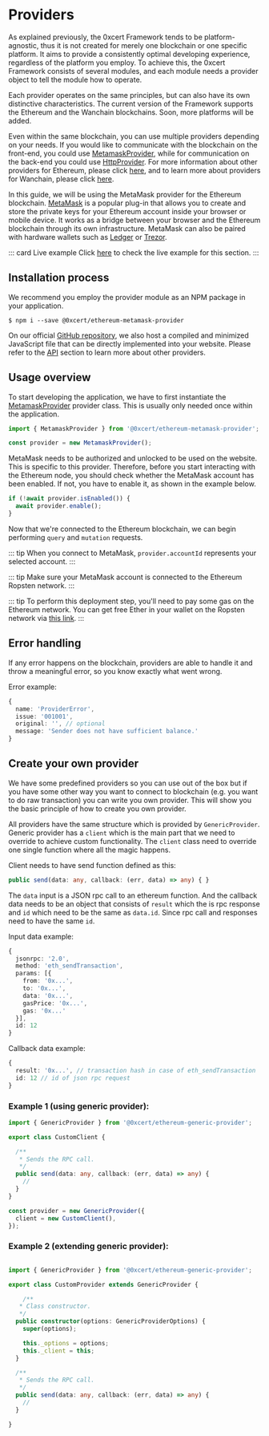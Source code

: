 # Providers

As explained previously, the 0xcert Framework tends to be platform-agnostic, thus it is not created for merely one blockchain or one specific platform. It aims to provide a consistently optimal developing experience, regardless of the platform you employ. To achieve this, the 0xcert Framework consists of several modules, and each module needs a provider object to tell the module how to operate. 

Each provider operates on the same principles, but can also have its own distinctive characteristics. The current version of the Framework supports the Ethereum and the Wanchain blockchains. Soon, more platforms will be added.

Even within the same blockchain, you can use multiple providers depending on your needs. If you would like to communicate with the blockchain on the front-end, you could use [MetamaskProvider](/api/ethereum.html#metamask-provider), while for communication on the back-end you could use [HttpProvider](/api/ethereum.html#http-provider). For more information about other providers for Ethereum, please click [here](/api/ethereum.html#api-ethereum), and to learn more about providers for Wanchain, please click [here](/api/wanchain.html#api-wanchain).

In this guide, we will be using the MetaMask provider for the Ethereum blockchain. [MetaMask](https://metamask.io/) is a popular plug-in that allows you to create and store the private keys for your Ethereum account inside your browser or mobile device. It works as a bridge between your browser and the Ethereum blockchain through its own infrastructure. MetaMask can also be paired with hardware wallets such as [Ledger](https://www.ledger.com/) or [Trezor](https://trezor.io/).

::: card Live example
Click [here](https://codesandbox.io/s/github/0xcert/example-using-providers?module=%2FREADME.md) to check the live example for this section.
:::

## Installation process

We recommend you employ the provider module as an NPM package in your application.

```ell
$ npm i --save @0xcert/ethereum-metamask-provider
```

On our official [GitHub repository](https://github.com/0xcert/framework), we also host a compiled and minimized JavaScript file that can be directly implemented into your website. Please refer to the [API](/framework/v2/api/ethereum-connectors.html) section to learn more about other providers.

## Usage overview

To start developing the application, we have to first instantiate the [MetamaskProvider](/framework/v2/api/ethereum-connectors.html#metamask-provider) provider class. This is usually only needed once within the application.

```ts
import { MetamaskProvider } from '@0xcert/ethereum-metamask-provider';

const provider = new MetamaskProvider();
```

MetaMask needs to be authorized and unlocked to be used on the website. This is specific to this provider. Therefore, before you start interacting with the Ethereum node, you should check whether the MetaMask account has been enabled. If not, you have to enable it, as shown in the example below.

```ts
if (!await provider.isEnabled()) {
  await provider.enable();
}
```

Now that we're connected to the Ethereum blockchain, we can begin performing `query` and `mutation` requests.

::: tip
When you connect to MetaMask, `provider.accountId` represents your selected account.
:::

::: tip
Make sure your MetaMask account is connected to the Ethereum Ropsten network.
:::

::: tip
To perform this deployment step, you'll need to pay some gas on the Ethereum network. You can get free Ether in your wallet on the Ropsten network via [this link](https://faucet.ropsten.be/).
:::

## Error handling

If any error happens on the blockchain, providers are able to handle it and throw a meaningful error, so you know exactly what went wrong.

Error example: 

```ts
{
  name: 'ProviderError',
  issue: '001001',
  original: '', // optional
  message: 'Sender does not have sufficient balance.'
}
```

## Create your own provider

We have some predefined providers so you can use out of the box but if you have some other way you want to connect to blockchain (e.g. you want to do raw transaction) you can write you own provider. This will show you the basic principle of how to create you own provider.

All providers have the same structure which is provided by `GenericProvider`. Generic provider has a `client` which is the main part that we need to override to achieve custom functionality.
The `client` class need to override one single function where all the magic happens.

Client needs to have send function defined as this: 

```ts
public send(data: any, callback: (err, data) => any) { }
```

The `data` input is a JSON rpc call to an ethereum function. And the callback data needs to be an object that consists of `result` which the is rpc response and `id` which need to be the same as `data.id`. Since rpc call and responses need to have the same `id`.

Input data example: 
```ts
{
  jsonrpc: '2.0',
  method: 'eth_sendTransaction',
  params: [{
    from: '0x...',
    to: '0x...',
    data: '0x...',
    gasPrice: '0x...',
    gas: '0x...'
  }],
  id: 12
}
```

Callback data example:
```ts
{
  result: '0x...', // transaction hash in case of eth_sendTransaction
  id: 12 // id of json rpc request
}
```


### Example 1 (using generic provider): 

```ts
import { GenericProvider } from '@0xcert/ethereum-generic-provider';

export class CustomClient {

  /**
   * Sends the RPC call.
   */
  public send(data: any, callback: (err, data) => any) {
    // 
  }
}

const provider = new GenericProvider({
  client = new CustomClient(),
});

```

### Example 2 (extending generic provider): 

```ts

import { GenericProvider } from '@0xcert/ethereum-generic-provider';

export class CustomProvider extends GenericProvider {

    /**
   * Class constructor.
   */
  public constructor(options: GenericProviderOptions) {
    super(options);

    this._options = options;
    this._client = this;
  }

  /**
   * Sends the RPC call.
   */
  public send(data: any, callback: (err, data) => any) {
    // 
  }

}

```